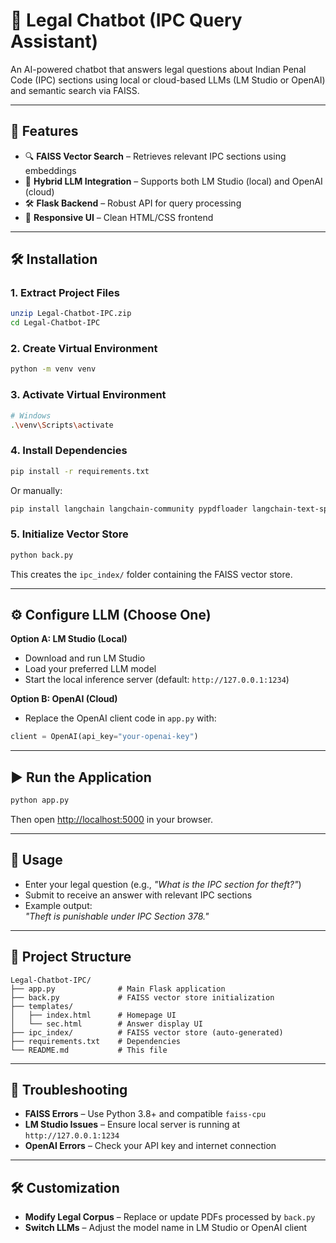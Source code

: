 # 🧠 Legal Chatbot (IPC Query Assistant)

An AI-powered chatbot that answers legal questions about Indian Penal Code (IPC) sections using local or cloud-based LLMs (LM Studio or OpenAI) and semantic search via FAISS.

---

## 🚀 Features

- 🔍 **FAISS Vector Search** – Retrieves relevant IPC sections using embeddings  
- 🤖 **Hybrid LLM Integration** – Supports both LM Studio (local) and OpenAI (cloud)  
- 🛠️ **Flask Backend** – Robust API for query processing  
- 🎨 **Responsive UI** – Clean HTML/CSS frontend  

---

## 🛠️ Installation

### 1. Extract Project Files
```bash
unzip Legal-Chatbot-IPC.zip
cd Legal-Chatbot-IPC
```

### 2. Create Virtual Environment
```bash
python -m venv venv
```

### 3. Activate Virtual Environment
```bash
# Windows
.\venv\Scripts\activate
```

### 4. Install Dependencies
```bash
pip install -r requirements.txt
```
Or manually:
```bash
pip install langchain langchain-community pypdfloader langchain-text-splitters sentence-transformers faiss-cpu flask openai
```

### 5. Initialize Vector Store
```bash
python back.py
```
This creates the `ipc_index/` folder containing the FAISS vector store.

---

## ⚙️ Configure LLM (Choose One)

**Option A: LM Studio (Local)**  
- Download and run LM Studio  
- Load your preferred LLM model  
- Start the local inference server (default: `http://127.0.0.1:1234`)  

**Option B: OpenAI (Cloud)**  
- Replace the OpenAI client code in `app.py` with:
```python
client = OpenAI(api_key="your-openai-key")
```

---

## ▶️ Run the Application
```bash
python app.py
```
Then open [http://localhost:5000](http://localhost:5000) in your browser.

---

## 💬 Usage
- Enter your legal question (e.g., *"What is the IPC section for theft?"*)  
- Submit to receive an answer with relevant IPC sections  
- Example output:  
  *"Theft is punishable under IPC Section 378."*

---

## 📁 Project Structure
```
Legal-Chatbot-IPC/
├── app.py              # Main Flask application
├── back.py             # FAISS vector store initialization
├── templates/
│   ├── index.html      # Homepage UI
│   └── sec.html        # Answer display UI
├── ipc_index/          # FAISS vector store (auto-generated)
├── requirements.txt    # Dependencies
└── README.md           # This file
```

---

## 🧩 Troubleshooting
- **FAISS Errors** – Use Python 3.8+ and compatible `faiss-cpu`  
- **LM Studio Issues** – Ensure local server is running at `http://127.0.0.1:1234`  
- **OpenAI Errors** – Check your API key and internet connection  

---

## 🛠️ Customization
- **Modify Legal Corpus** – Replace or update PDFs processed by `back.py`  
- **Switch LLMs** – Adjust the model name in LM Studio or OpenAI client  
